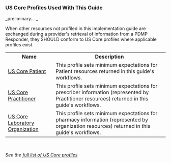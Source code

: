 ### US Core Profiles Used With This Guide

_preliminary... _

When other resources not profiled in this implementation guide are exchanged during a provider's retrieval of information from a PDMP Responder, they SHOULD conform to US Core profiles where applicable profiles exist.

<p></p>

<table class="grid">
    <tbody>
        <tr>
            <td style="font-weight:bold;text-align:center">Name</td>
            <td style="font-weight:bold;text-align:center">Description</td>
        </tr>
        <tr>
            <td><a href="https://hl7.org/fhir/us/core/StructureDefinition-us-core-patient.html">US Core Patient</a></td>
            <td>This profile sets minimum expectations for Patient resources returned in this guide's workflows.</td>
        </tr>
        <tr>
            <td><a href="https://www.hl7.org/fhir/us/core/StructureDefinition-us-core-practitioner.html">US Core Practitioner</a></td>
            <td>This profile sets minimum expectations for prescriber information (represented by Practitioner resources) returned in this guide's workflows.</td>
        </tr>
        <tr>
            <td><a href="https://www.hl7.org/fhir/us/core/StructureDefinition-us-core-organization.html">US Core Laboratory Organization</a></td>
            <td>This profile sets minimum expectations for pharmacy information (represented by organization resources) returned in this guide's workflows.</td>
        </tr>   
    </tbody>
</table>

<br/>

*See the [full list of US Core profiles](https://www.hl7.org/fhir/us/core/profiles.html)*

<br/>

